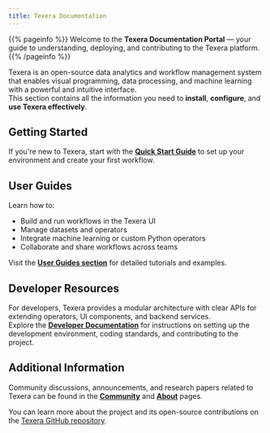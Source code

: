 ```yaml
---
title: Texera Documentation
---
```


{{% pageinfo %}}
Welcome to the **Texera Documentation Portal** — your guide to understanding, deploying, and contributing to the Texera platform.
{{% /pageinfo %}}

Texera is an open-source data analytics and workflow management system that enables visual programming, data processing, and machine learning with a powerful and intuitive interface.  
This section contains all the information you need to **install**, **configure**, and **use Texera effectively**.

## Getting Started

If you're new to Texera, start with the **[Quick Start Guide](/docs/get-started/)** to set up your environment and create your first workflow.

## User Guides

Learn how to:
- Build and run workflows in the Texera UI
- Manage datasets and operators
- Integrate machine learning or custom Python operators
- Collaborate and share workflows across teams

Visit the **[User Guides section](/docs/user-guide/)** for detailed tutorials and examples.

## Developer Resources

For developers, Texera provides a modular architecture with clear APIs for extending operators, UI components, and backend services.  
Explore the **[Developer Documentation](/docs/developer-guide/)** for instructions on setting up the development environment, coding standards, and contributing to the project.

## Additional Information

Community discussions, announcements, and research papers related to Texera can be found in the **[Community](/community/)** and **[About](/about/)** pages.

You can learn more about the project and its open-source contributions on the [Texera GitHub repository](https://github.com/Texera/texera).
